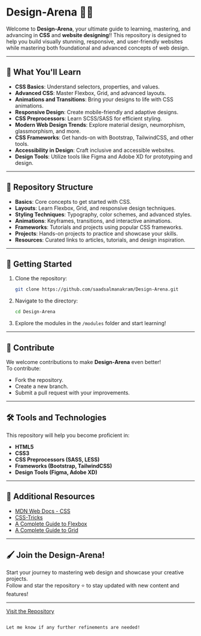 
# Design-Arena 🎨🌟  
Welcome to **Design-Arena**, your ultimate guide to learning, mastering, and advancing in **CSS** and **website designing**!!
This repository is designed to help you build visually stunning, responsive, and user-friendly websites while mastering both foundational and advanced concepts of web design.

---

## 🌟 What You'll Learn
- **CSS Basics**: Understand selectors, properties, and values.  
- **Advanced CSS**: Master Flexbox, Grid, and advanced layouts.  
- **Animations and Transitions**: Bring your designs to life with CSS animations.  
- **Responsive Design**: Create mobile-friendly and adaptive designs.  
- **CSS Preprocessors**: Learn SCSS/SASS for efficient styling.  
- **Modern Web Design Trends**: Explore material design, neumorphism, glassmorphism, and more.  
- **CSS Frameworks**: Get hands-on with Bootstrap, TailwindCSS, and other tools.  
- **Accessibility in Design**: Craft inclusive and accessible websites.  
- **Design Tools**: Utilize tools like Figma and Adobe XD for prototyping and design.  

---

## 📂 Repository Structure
- **Basics**: Core concepts to get started with CSS.  
- **Layouts**: Learn Flexbox, Grid, and responsive design techniques.  
- **Styling Techniques**: Typography, color schemes, and advanced styles.  
- **Animations**: Keyframes, transitions, and interactive animations.  
- **Frameworks**: Tutorials and projects using popular CSS frameworks.  
- **Projects**: Hands-on projects to practice and showcase your skills.  
- **Resources**: Curated links to articles, tutorials, and design inspiration.  

---

## 🚀 Getting Started
1. Clone the repository:  
   ```bash
   git clone https://github.com/saadsalmanakram/Design-Arena.git
   ```
2. Navigate to the directory:  
   ```bash
   cd Design-Arena
   ```
3. Explore the modules in the `/modules` folder and start learning!  

---

## 🌈 Contribute
We welcome contributions to make **Design-Arena** even better!  
To contribute:  
- Fork the repository.  
- Create a new branch.  
- Submit a pull request with your improvements.  

---

## 🛠 Tools and Technologies  
This repository will help you become proficient in:  
- **HTML5**  
- **CSS3**  
- **CSS Preprocessors (SASS, LESS)**  
- **Frameworks (Bootstrap, TailwindCSS)**  
- **Design Tools (Figma, Adobe XD)**  

---

## 📖 Additional Resources
- [MDN Web Docs - CSS](https://developer.mozilla.org/en-US/docs/Web/CSS)  
- [CSS-Tricks](https://css-tricks.com/)  
- [A Complete Guide to Flexbox](https://css-tricks.com/snippets/css/a-guide-to-flexbox/)  
- [A Complete Guide to Grid](https://css-tricks.com/snippets/css/complete-guide-grid/)  

---

## 🖌️ Join the Design-Arena!
Start your journey to mastering web design and showcase your creative projects.  
Follow and star the repository ⭐ to stay updated with new content and features!  

---
[Visit the Repository](https://github.com/saadsalmanakram/Design-Arena)  
```  

Let me know if any further refinements are needed!